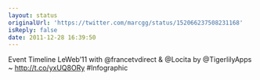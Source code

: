 ```yaml
---
layout: status
originalUrl: 'https://twitter.com/marcgg/status/152066237508231168'
isReply: false
date: 2011-12-28 16:39:50
---
```


Event Timeline LeWeb’11 with @francetvdirect & @Locita by @TigerlilyApps ~ http://t.co/yxUQ8ORy #Infographic
